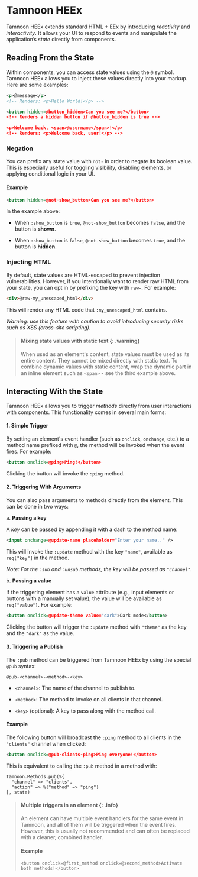 # Tamnoon HEEx

Tamnoon HEEx extends standard HTML + EEx by introducing _reactivity_ and _interactivity_. It allows your UI to respond to events and manipulate the application’s _state_ directly from components.

## Reading From the State

Within components, you can access state values using the `@` symbol. Tamnoon HEEx allows you to inject these values directly into your markup. Here are some examples:

```xml
<p>@message</p>
<!-- Renders: <p>Hello World!</p> -->

<button hidden=@button_hidden>Can you see me?</button>
<!-- Renders a hidden button if @button_hidden is true -->

<p>Welcome back, <span>@username</span>!</p>
<!-- Renders: <p>Welcome back, user!</p> -->
```

### Negation

You can prefix any state value with `not-` in order to negate its boolean value. This is especially useful for toggling visibility, disabling elements, or applying conditional logic in your UI.

#### Example

```xml
<button hidden=@not-show_button>Can you see me?</button>
```

In the example above:

- When `:show_button` is `true`, `@not-show_button` becomes `false`, and the button is **shown**.

- When `:show_button` is `false`, `@not-show_button` becomes `true`, and the button is **hidden**.

### Injecting HTML

By default, state values are HTML-escaped to prevent injection vulnerabilities. However, if you intentionally want to render raw HTML from your state, you can opt in by prefixing the key with `raw-`. For example:

```html
<div>@raw-my_unescaped_html</div>
```

This will render any HTML code that `:my_unescaped_html` contains.

_Warning: use this feature with caution to avoid introducing security risks such as XSS (cross-site scripting)._

> #### Mixing state values with static text {: .warning}
>
> When used as an element's content, state values must be used as its entire content. They cannot be mixed directly with static text.
> To combine dynamic values with static content, wrap the dynamic part in an inline element such as `<span>` - see the third example above.

## Interacting With the State

Tamnoon HEEx allows you to trigger _methods_ directly from user interactions with components. This functionality comes in several main forms:

#### 1. Simple Trigger

By setting an element's event handler (such as `onclick`, `onchange`, etc.) to a method name prefixed with `@`, the method will be invoked when the event fires. For example:

```xml
<button onclick=@ping>Ping!</button>
```

Clicking the button will invoke the `:ping` method.

#### 2. Triggering With Arguments

You can also pass arguments to methods directly from the element. This can be done in two ways:

a. **Passing a key**

A _key_ can be passed by appending it with a dash to the method name:

```xml
<input onchange=@update-name placeholder="Enter your name.." />
```

This will invoke the `:update` method with the key `"name"`, available as `req["key"]` in the method.

_Note: For the `:sub` and `:unsub` methods, the key will be passed as `"channel"`._

b. **Passing a value**

If the triggering element has a `value` attribute (e.g., input elements or buttons with a manually set value), the value will be available as `req["value"]`. For example:

```xml
<button onclick=@update-theme value="dark">Dark mode</button>
```

Clicking the button will trigger the `:update` method with `"theme"` as the key and the `"dark"` as the value.

#### 3. Triggering a Publish

The `:pub` method can be triggered from Tamnoon HEEx by using the special `@pub` syntax:

```
@pub-<channel>-<method>-<key>
```

- `<channel>`: The name of the channel to publish to.

- `<method>`: The method to invoke on all clients in that channel.

- `<key>` (optional): A key to pass along with the method call.

#### Example

The following button will broadcast the `:ping` method to all clients in the `"clients"` channel when clicked:

```xml
<button onclick=@pub-clients-ping>Ping everyone!</button>
```

This is equivalent to calling the `:pub` method in a method with:

```
Tamnoon.Methods.pub(%{
  "channel" => "clients",
  "action" => %{"method" => "ping"}
}, state)
```

> #### Multiple triggers in an element {: .info}
>
> An element can have multiple event handlers for the same event in Tamnoon, and all of them will be triggered when the event fires.
> However, this is usually not recommended and can often be replaced with a cleaner, combined handler.
>
> #### Example
>
> `<button onclick=@first_method onclick=@second_method>Activate both methods!</button>`